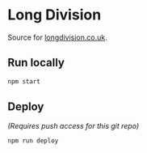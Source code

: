 # Long Division

Source for [longdivision.co.uk](https://www.longdivision.co.uk).

## Run locally

```sh
npm start
```

## Deploy

_(Requires push access for this git repo)_

```sh
npm run deploy
```
